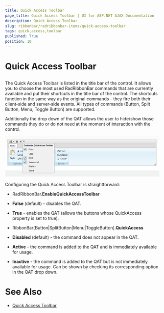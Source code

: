 ```yaml
---
title: Quick Access Toolbar
page_title: Quick Access Toolbar | UI for ASP.NET AJAX Documentation
description: Quick Access Toolbar
slug: ribbonbar/radribbonbar-items/quick-access-toolbar
tags: quick,access,toolbar
published: True
position: 10
---
```


# Quick Access Toolbar



## 

The Quick Access Toolbar is listed in the title bar of the control. It allows you to choose the most used RadRibbonBar commands that are currently available and put their shortcuts in the title bar of the control. The shortcuts function in the same way as the original commands - they fire both their client-side and server-side events. All types of commands (Button, Split Button, Menu, Toggle Button) are supported.

Additionally the drop down of the QAT allows the user to hide/show those commands they do or do not need at the moment of interaction with the control.

![Quick Access Toolbar](images/ribbonbar-quick_access_toolbar.png)

Configuring the Quick Access Toolbar is straightforward:

* RadRibbonBar.__EnableQuickAccessToolbar__

* __False__ (default) - disables the QAT.

* __True__ - enables the QAT (allows the buttons whose QuickAccess property is set to true).

* RibbonBar[Button|SplitButton|Menu|ToggleButton].__QuickAccess__

* __Disabled__ (default) - the command does not appear in the QAT.

* __Active__ - the command is added to the QAT and is immediately available for usage.

* __Inactive__ - the command is added to the QAT but is not immediately available for usage. Can be shown by checking its corresponding option in the QAT drop down.

# See Also

 * [Quick Access Toolbar](http://demos.telerik.com/aspnet-ajax/ribbonbar/examples/quickaccesstoolbar/defaultcs.aspx)
